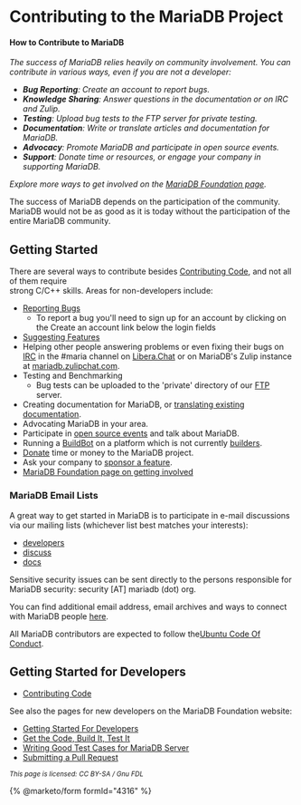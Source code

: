 # Contributing to the MariaDB Project

#### How to Contribute to MariaDB

_The success of MariaDB relies heavily on community involvement. You can contribute in various ways, even if you are not a developer:_

* _**Bug Reporting**: Create an account to report bugs._
* _**Knowledge Sharing**: Answer questions in the documentation or on IRC and Zulip._
* _**Testing**: Upload bug tests to the FTP server for private testing._
* _**Documentation**: Write or translate articles and documentation for MariaDB._
* _**Advocacy**: Promote MariaDB and participate in open source events._
* _**Support**: Donate time or resources, or engage your company in supporting MariaDB._

_Explore more ways to get involved on the_ [_MariaDB Foundation page_](https://mariadb.org/get-involved/)_._

The success of MariaDB depends on the participation of the community. MariaDB would not be as good as it is today without the participation of the entire MariaDB community.

## Getting Started

There are several ways to contribute besides [Contributing Code](contributing-code.md), and not all of them require\
strong C/C++ skills. Areas for non-developers include:

* [Reporting Bugs](../community/bug-tracking/reporting-bugs.md)
  * To report a bug you'll need to sign up for an account by clicking on the Create an account link below the login fields
* [Suggesting Features](../../development-articles/general-info/tools/jira.md)
* Helping other people answering problems or even fixing their bugs on [IRC](https://github.com/mariadb-corporation/docs-server/blob/test/kb/en/irc/README.md) in the #maria channel on [Libera.Chat](https://github.com/mariadb-corporation/docs-server/blob/test/kb/en/irc/README.md) or on MariaDB's Zulip instance at [mariadb.zulipchat.com](https://mariadb.zulipchat.com).
* Testing and Benchmarking
  * Bug tests can be uploaded to the 'private' directory of our [FTP](https://github.com/mariadb-corporation/docs-server/blob/test/kb/en/ftp/README.md) server.
* Creating documentation for MariaDB, or [translating existing documentation](https://mariadb.com/kb/en/translation-howto/).
* Advocating MariaDB in your area.
* Participate in [open source events](https://mariadb.org/events/) and talk about MariaDB.
* Running a [BuildBot](../../development-articles/general-info/tools/buildbot/) on a platform which is not currently [builders](https://buildbot.mariadb.org/#/builders).
* [Donate](https://mariadb.org/donate/) time or money to the MariaDB project.
* Ask your company to [sponsor a feature](sponsoring-the-mariadb-project.md).
* [MariaDB Foundation page on getting involved](https://mariadb.org/get-involved/)

### MariaDB Email Lists

A great way to get started in MariaDB is to participate in e-mail discussions\
via our mailing lists (whichever list best matches your interests):

* [developers](https://lists.mariadb.org/postorius/lists/developers.lists.mariadb.org/)
* [discuss](https://lists.mariadb.org/postorius/lists/discuss.lists.mariadb.org)
* [docs](https://lists.mariadb.org/postorius/lists/docs.lists.mariadb.org)

Sensitive security issues can be sent directly to the persons responsible for MariaDB security: security \[AT] mariadb (dot) org.

You can find additional email address, email archives and ways to connect with MariaDB people [here](https://github.com/mariadb-corporation/docs-server/blob/test/general-resources/community/contributing-participating/broken-reference/README.md).

All MariaDB contributors are expected to follow the[Ubuntu Code Of Conduct](https://www.ubuntu.com/community/conduct).

## Getting Started for Developers

* [Contributing Code](contributing-code.md)

See also the pages for new developers on the MariaDB Foundation website:

* [Getting Started For Developers](https://mariadb.org/get-involved/getting-started-for-developers/)
* [Get the Code, Build It, Test It](https://mariadb.org/get-involved/getting-started-for-developers/get-code-build-test/)
* [Writing Good Test Cases for MariaDB Server](https://mariadb.org/get-involved/getting-started-for-developers/writing-good-test-cases-mariadb-server/)
* [Submitting a Pull Request](https://mariadb.org/get-involved/getting-started-for-developers/submitting-pull-request/)

<sub>_This page is licensed: CC BY-SA / Gnu FDL_</sub>

{% @marketo/form formId="4316" %}
